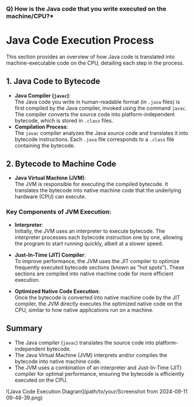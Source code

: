 
### Q) How is the Java code that you write executed on the machine/CPU?*
# Java Code Execution Process

This section provides an overview of how Java code is translated into machine-executable code on the CPU, detailing each step in the process.

## 1. Java Code to Bytecode
   - **Java Compiler (`javac`)**:  
     The Java code you write in human-readable format (in `.java` files) is first compiled by the Java compiler, invoked using the command `javac`. The compiler converts the source code into platform-independent bytecode, which is stored in `.class` files.
   - **Compilation Process**:  
     The `javac` compiler analyzes the Java source code and translates it into bytecode instructions. Each `.java` file corresponds to a `.class` file containing the bytecode.

## 2. Bytecode to Machine Code
   - **Java Virtual Machine (JVM)**:  
     The JVM is responsible for executing the compiled bytecode. It translates the bytecode into native machine code that the underlying hardware (CPU) can execute.
   
   ### Key Components of JVM Execution:
   - **Interpreter**:  
     Initially, the JVM uses an interpreter to execute bytecode. The interpreter processes each bytecode instruction one by one, allowing the program to start running quickly, albeit at a slower speed.
   
   - **Just-In-Time (JIT) Compiler**:  
     To improve performance, the JVM uses the JIT compiler to optimize frequently executed bytecode sections (known as "hot spots"). These sections are compiled into native machine code for more efficient execution. 
   
   - **Optimized Native Code Execution**:  
     Once the bytecode is converted into native machine code by the JIT compiler, the JVM directly executes the optimized native code on the CPU, similar to how native applications run on a machine.

## Summary
- The Java compiler (`javac`) translates the source code into platform-independent bytecode.
- The Java Virtual Machine (JVM) interprets and/or compiles the bytecode into native machine code.
- The JVM uses a combination of an interpreter and Just-In-Time (JIT) compiler for optimal performance, ensuring the bytecode is efficiently executed on the CPU.

![Java Code Execution Diagram](path/to/your/Screenshot from 2024-09-11 09-48-39.png)

